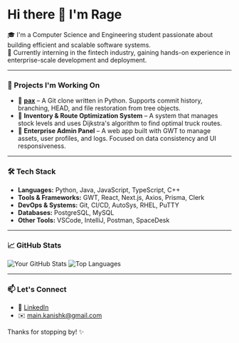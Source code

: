 # Hi there 👋 I'm Rage

🎓 I'm a Computer Science and Engineering student passionate about building efficient and scalable software systems.  
💼 Currently interning in the fintech industry, gaining hands-on experience in enterprise-scale development and deployment.

---

### 🚀 Projects I'm Working On

- 🔧 **[pax](https://github.com/ImRealRage/p4x)** – A Git clone written in Python. Supports commit history, branching, HEAD, and file restoration from tree objects.
- 🚚 **Inventory & Route Optimization System** – A system that manages stock levels and uses Dijkstra's algorithm to find optimal truck routes.
- 🧰 **Enterprise Admin Panel** – A web app built with GWT to manage assets, user profiles, and logs. Focused on data consistency and UI responsiveness.

---

### 🛠️ Tech Stack

- **Languages:** Python, Java, JavaScript, TypeScript, C++
- **Tools & Frameworks:** GWT, React, Next.js, Axios, Prisma, Clerk
- **DevOps & Systems:** Git, CI/CD, AutoSys, RHEL, PuTTY
- **Databases:** PostgreSQL, MySQL
- **Other Tools:** VSCode, IntelliJ, Postman, SpaceDesk

---

### 📈 GitHub Stats

![Your GitHub Stats](https://github-readme-stats.vercel.app/api?username=ImRealRage&show_icons=true&theme=radical)
![Top Languages](https://github-readme-stats.vercel.app/api/top-langs/?username=ImRealRage&layout=compact&theme=radical)

---

### 📫 Let's Connect

- 💼 [LinkedIn](https://www.linkedin.com/in/kanishk-shukla/)
- ✉️ main.kanishk@gmail.com

Thanks for stopping by! ✨
